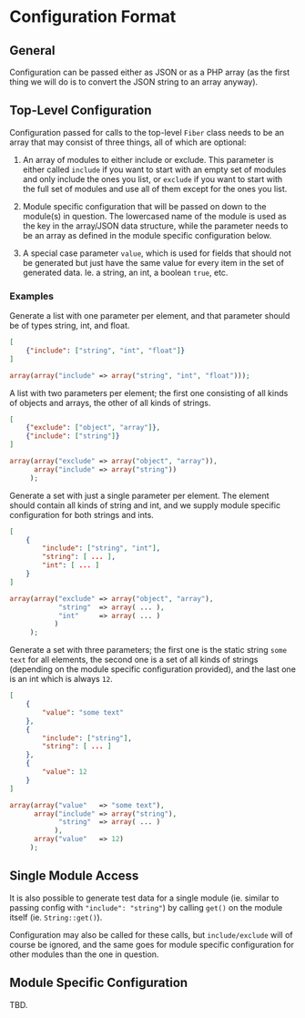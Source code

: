 # Configuration Format

## General

Configuration can be passed either as JSON or as a PHP array (as the
first thing we will do is to convert the JSON string to an array
anyway).


## Top-Level Configuration

Configuration passed for calls to the top-level `Fiber` class needs to
be an array that may consist of three things, all of which are
optional:

1. An array of modules to either include or exclude. This parameter is
   either called `include` if you want to start with an empty set of
   modules and only include the ones you list, or `exclude` if you
   want to start with the full set of modules and use all of them
   except for the ones you list.

2. Module specific configuration that will be passed on down to the
   module(s) in question. The lowercased name of the module is used as
   the key in the array/JSON data structure, while the parameter needs
   to be an array as defined in the module specific configuration
   below.

3. A special case parameter `value`, which is used for fields that
   should not be generated but just have the same value for every item
   in the set of generated data. Ie. a string, an int, a boolean
   `true`, etc.

### Examples

Generate a list with one parameter per element, and that parameter
should be of types string, int, and float.

```json
[
    {"include": ["string", "int", "float"]}
]
```

```php
array(array("include" => array("string", "int", "float")));
```


A list with two parameters per element; the first one consisting of
all kinds of objects and arrays, the other of all kinds of strings.

```json
[
    {"exclude": ["object", "array"]},
    {"include": ["string"]}
]
```

```php
array(array("exclude" => array("object", "array")),
      array("include" => array("string"))
     );
```

Generate a set with just a single parameter per element. The element
should contain all kinds of string and int, and we supply module
specific configuration for both strings and ints.

```json
[
    {
        "include": ["string", "int"],
        "string": [ ... ],
        "int": [ ... ]
    }
]
```

```php
array(array("exclude" => array("object", "array"),
            "string"  => array( ... ),
            "int"     => array( ... )
           )
     );
```

Generate a set with three parameters; the first one is the static
string `some text` for all elements, the second one is a set of all
kinds of strings (depending on the module specific configuration
provided), and the last one is an int which is always `12`.

```json
[
    {
        "value": "some text"
    },
    {
        "include": ["string"],
        "string": [ ... ]
    },
    {
        "value": 12
    }
]
```

```php
array(array("value"   => "some text"),
      array("include" => array("string"),
            "string"  => array( ... )
           ),
      array("value"   => 12)
     );
```


## Single Module Access

It is also possible to generate test data for a single module
(ie. similar to passing config with `"include": "string"`) by calling
`get()` on the module itself (ie. `String::get()`).

Configuration may also be called for these calls, but
`include/exclude` will of course be ignored, and the same goes for
module specific configuration for other modules than the one in
question.


## Module Specific Configuration

TBD.